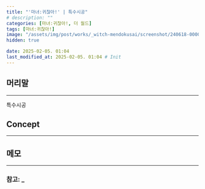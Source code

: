 ```yaml
---
title: "'마녀:귀찮아!' | 특수시공"
# description: ""
categories: [마녀:귀찮아!, 더 월드]
tags: [마녀:귀찮아!]
image: "/assets/img/post/works/_witch-mendokusai/screenshot/240618-000000.png"
hidden: true

date: 2025-02-05. 01:04
last_modified_at: 2025-02-05. 01:04 # Init
---
```


## 머리말

---

특수시공  

## Concept

---

## 메모

---

### 참고: _

